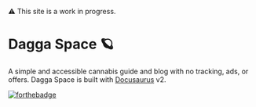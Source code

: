 ⚠️ This site is a work in progress.

# Dagga Space 🪐
A simple and accessible cannabis guide and blog with no tracking, ads, or offers. Dagga Space is built with [Docusaurus](https://docusaurus.io/) v2.

[![forthebadge](https://forthebadge.com/images/badges/cc-0.svg)](https://forthebadge.com)
